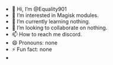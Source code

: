 - 👋 Hi, I’m @Equality901
- 👀 I’m interested in Magisk modules.
- 🌱 I’m currently learning nothing.
- 💞️ I’m looking to collaborate on nothing.
- 📫 How to reach me discord.
- 😄 Pronouns: none
- ⚡ Fun fact: none
- 

<!---
Equality901/Equality901 is a ✨ special ✨ repository because its `README.md` (this file) appears on your GitHub profile.
You can click the Preview link to take a look at your changes.
--->
